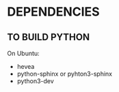 # DEPENDENCIES

## TO BUILD PYTHON

On Ubuntu:
* hevea
* python-sphinx or pyhton3-sphinx
* python3-dev
